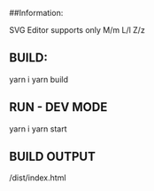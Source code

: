##Information:

SVG Editor supports only M/m L/l Z/z

## BUILD:

yarn i
yarn build

## RUN - DEV MODE

yarn i
yarn start

## BUILD OUTPUT

/dist/index.html